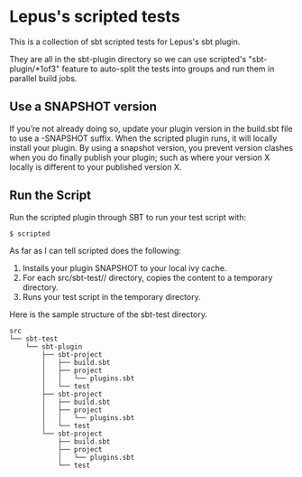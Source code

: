 # Lepus's scripted tests

This is a collection of sbt scripted tests for Lepus's sbt plugin.

They are all in the sbt-plugin directory so we can use scripted's "sbt-plugin/*1of3" feature to auto-split the tests into groups and run them in parallel build jobs.

## Use a SNAPSHOT version

If you’re not already doing so, update your plugin version in the build.sbt file to use a -SNAPSHOT suffix. When the scripted plugin runs, it will locally install your plugin. By using a snapshot version, you prevent version clashes when you do finally publish your plugin; such as where your version X locally is different to your published version X.

## Run the Script

Run the scripted plugin through SBT to run your test script with:

```console
$ scripted
```

As far as I can tell scripted does the following:

1. Installs your plugin SNAPSHOT to your local ivy cache.
2. For each src/sbt-test/<test group>/<test project> directory, copies the content to a temporary directory.
3. Runs your test script in the temporary directory.

Here is the sample structure of the sbt-test directory.

```
src
└── sbt-test
    └── sbt-plugin
        ├── sbt-project
        │   ├── build.sbt
        │   ├── project
        │   │   └── plugins.sbt
        │   └── test
        ├── sbt-project
        │   ├── build.sbt
        │   ├── project
        │   │   └── plugins.sbt
        │   └── test
        └── sbt-project
            ├── build.sbt
            ├── project
            │   └── plugins.sbt
            └── test
```
